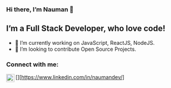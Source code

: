 ### Hi there, I’m Nauman 👋

## I’m a Full Stack Developer, who love code!
- 🔭 I’m currently working on JavaScript, ReactJS, NodeJS.
- 🌱 I’m looking to contribute Open Source Projects.

### Connect with me:

[<img align="left" alt="Nauman | LinkedIn" width="22px" src="https://cdn.jsdelivr.net/npm/simple-icons@v3/icons/linkedin.svg" />][https://www.linkedin.com/in/naumandev/] 

